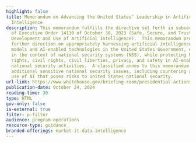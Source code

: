 ```yaml
---
highlight: false
title: Memorandum on Advancing the United States’ Leadership in Artificial
  Intelligence
description: This memorandum fulfills the directive set forth in subsection 4.8
  of Executive Order 14110 of October 30, 2023 (Safe, Secure, and Trustworthy
  Development and Use of Artificial Intelligence).  This memorandum provides
  further direction on appropriately harnessing artificial intelligence (AI)
  models and AI-enabled technologies in the United States Government, especially
  in the context of national security systems (NSS), while protecting human
  rights, civil rights, civil liberties, privacy, and safety in AI-enabled
  national security activities.  A classified annex to this memorandum addresses
  additional sensitive national security issues, including countering adversary
  use of AI that poses risks to United States national security.
url-link: https://www.whitehouse.gov/briefing-room/presidential-actions/2024/10/24/memorandum-on-advancing-the-united-states-leadership-in-artificial-intelligence-harnessing-artificial-intelligence-to-fulfill-national-security-objectives-and-fostering-the-safety-security/
publication-date: October 24, 2024
reading-time: 30
type: HTML
gov-only: false
is-external: true
filter: p-filter
audience: program-operations
resource-type: guidance
branded-offerings: market-it-data-intelligence
---
```

